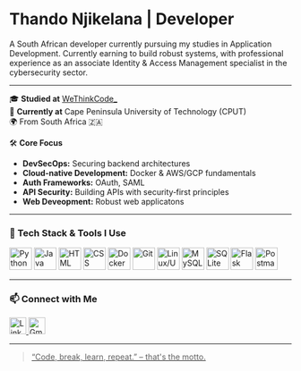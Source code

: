 <div align="left">
<!--   <img src="https://blush.design/api/download?shareUri=oMCaoILxFXizpVhQ&c=Skin_0%7E694d3d&w=800&h=800&fm=png" width="120"/> -->
  <h1>Thando Njikelana | Developer</h1>
  A South African developer currently pursuing my studies in Application Development.
Currently earning to build robust systems, with professional experience as an associate Identity & Access Management specialist in the cybersecurity sector.
</div>

---

🎓 **Studied at** [WeThinkCode_](https://www.wethinkcode.co.za/)  
🏫 **Currently at** Cape Peninsula University of Technology (CPUT)  
🌍 From South Africa 🇿🇦

🛠 **Core Focus**
- **DevSecOps:** Securing backend architectures  
- **Cloud‑native Development:** Docker & AWS/GCP fundamentals  
- **Auth Frameworks:** OAuth, SAML  
- **API Security:** Building APIs with security‑first principles
- **Web Deveopment:** Robust web applicatons

---

### 🚀 Tech Stack & Tools I Use

<p align="left">
  <img src="https://cdn.jsdelivr.net/gh/devicons/devicon/icons/python/python-original.svg" width="40" alt="Python"/>
  <img src="https://cdn.jsdelivr.net/gh/devicons/devicon/icons/java/java-original.svg" width="40" alt="Java"/>
  <img src="https://cdn.jsdelivr.net/gh/devicons/devicon/icons/html5/html5-original.svg" width="40" alt="HTML"/>
  <img src="https://cdn.jsdelivr.net/gh/devicons/devicon/icons/css3/css3-original.svg" width="40" alt="CSS"/>
  <img src="https://cdn.jsdelivr.net/gh/devicons/devicon/icons/docker/docker-original.svg" width="40" alt="Docker"/>
  <img src="https://cdn.jsdelivr.net/gh/devicons/devicon/icons/git/git-original.svg" width="40" alt="Git"/>
  <img src="https://cdn.jsdelivr.net/gh/devicons/devicon/icons/linux/linux-original.svg" width="40" alt="Linux/Ubuntu"/>
  <img src="https://cdn.jsdelivr.net/gh/devicons/devicon/icons/mysql/mysql-original.svg" width="40" alt="MySQL"/>
  <img src="https://cdn.jsdelivr.net/gh/devicons/devicon/icons/sqlite/sqlite-original.svg" width="40" alt="SQLite"/>
  <img src="https://cdn.jsdelivr.net/gh/devicons/devicon/icons/flask/flask-original.svg" width="40" alt="Flask"/>
  <img src="https://www.vectorlogo.zone/logos/getpostman/getpostman-icon.svg" width="40" alt="Postman"/>
</p>

---

### 📫 Connect with Me

<p>
  <a href="https://www.linkedin.com/in/tando-njikelana/" target="_blank">
    <img src="https://cdn.jsdelivr.net/gh/devicons/devicon/icons/linkedin/linkedin-original.svg" width="30" alt="LinkedIn" height="30"/>
  </a>
  <a href="mailto:thandoph@gmail.com"> <img src="https://cdn-icons-png.flaticon.com/512/281/281769.png" alt="Gmail" width="30" height="30" />
</p>

---

> “Code, break, learn, repeat.” – that's the motto.  

